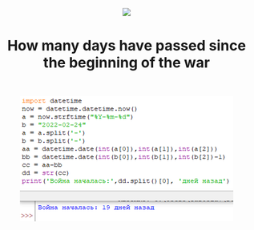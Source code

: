  <p align="center">
        <img src="https://vectorflags.s3.amazonaws.com/flags/ua-wave-01.png" height="100px">
    </a>
    <h1 align="center">How many days have passed since the beginning of the war</h1>
    <br>
</p>
 <p align="center">
    <img src="/png/skreen.png">
</p>

